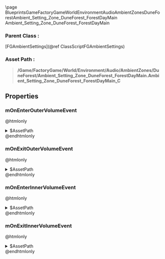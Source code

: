 \page BlueprintsGameFactoryGameWorldEnvironmentAudioAmbientZonesDuneForestAmbient_Setting_Zone_DuneForest_ForestDayMain Ambient_Setting_Zone_DuneForest_ForestDayMain
### Parent Class :
[FGAmbientSettings](@ref ClassScriptFGAmbientSettings)
### Asset Path :
<b><blockquote>/Game/FactoryGame/World/Environment/Audio/AmbientZones/DuneForest/Ambient_Setting_Zone_DuneForest_ForestDayMain.Ambient_Setting_Zone_DuneForest_ForestDayMain_C</blockquote></b>
## Properties

### mOnEnterOuterVolumeEvent
@htmlonly
<details>
 <summary>$AssetPath</summary>
<b><a href="_blueprints_game_factory_game_world_environment_audio_ambient_zones_dune_forest_play__zone__eastern_dune_forest__forest_day_main__mono__outer.html"><blockquote>Play_Zone_EasternDuneForest_ForestDayMain_Mono_Outer</blockquote></a></b>
</details>
@endhtmlonly

### mOnExitOuterVolumeEvent
@htmlonly
<details>
 <summary>$AssetPath</summary>
<b><a href="_blueprints_game_factory_game_world_environment_audio_ambient_zones_dune_forest_stop__zone__eastern_dune_forest__forest_day_main__mono__outer.html"><blockquote>Stop_Zone_EasternDuneForest_ForestDayMain_Mono_Outer</blockquote></a></b>
</details>
@endhtmlonly

### mOnEnterInnerVolumeEvent
@htmlonly
<details>
 <summary>$AssetPath</summary>
<b><a href="_blueprints_game_factory_game_world_environment_audio_ambient_zones_dune_forest_play__zone__eastern_dune_forest__forest_day_main__quad__inner.html"><blockquote>Play_Zone_EasternDuneForest_ForestDayMain_Quad_Inner</blockquote></a></b>
</details>
@endhtmlonly

### mOnExitInnerVolumeEvent
@htmlonly
<details>
 <summary>$AssetPath</summary>
<b><a href="_blueprints_game_factory_game_world_environment_audio_ambient_zones_dune_forest_stop__zone__eastern_dune_forest__forest_day_main__quad__inner.html"><blockquote>Stop_Zone_EasternDuneForest_ForestDayMain_Quad_Inner</blockquote></a></b>
</details>
@endhtmlonly

